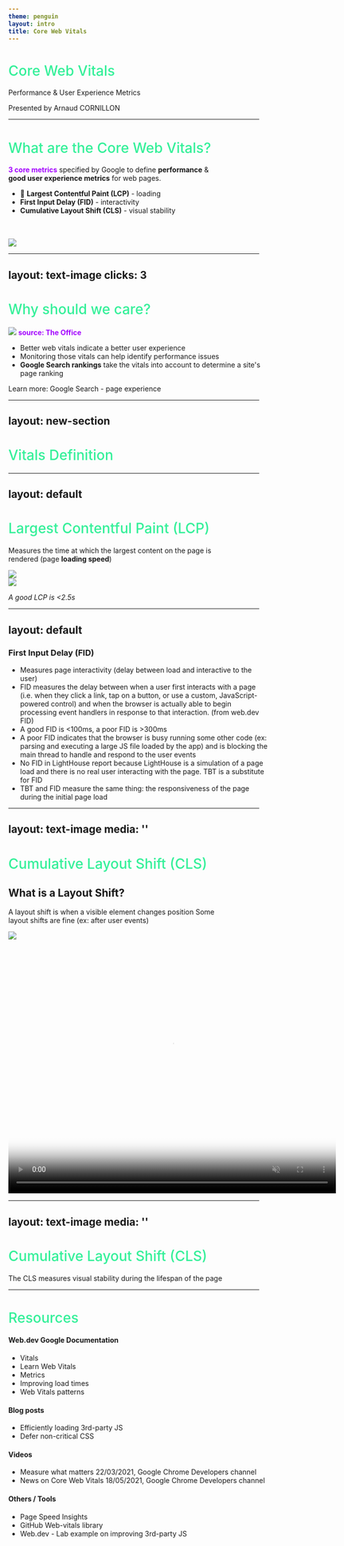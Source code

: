 ```yaml
---
theme: penguin
layout: intro
title: Core Web Vitals
---
```


# Core Web Vitals

Performance & User Experience Metrics

<p class="author fixed bottom-2 right-8">Presented by Arnaud CORNILLON</p>

<Event showText="true" />

<style>
  .author {
    font-size: 14px;
  }
  h1 {
    /* color: #34ff99 !important; */
  }
</style>
<!--
  Some comment for presentator mode
-->

---

# What are the Core Web Vitals?

<span>3 core metrics</span> specified by Google to define **performance** & **good user experience metrics** for web pages.

- 🎨 **Largest Contentful Paint (LCP)** - loading
- <ic-baseline-touch-app /> **First Input Delay (FID)** - interactivity
- <mdi-arrow-down-bold-box /> **Cumulative Layout Shift (CLS)** - visual stability

<br>
<br>
<img src="/images/web-vitals.PNG" class="absolute top-50 right-30 h-50 rounded-35px shadow" />
<Event />
<SlidesCount />

<style>
  span {
    color: #A305FE;
    font-weight: bold;
  }
  p {
    max-width: 460px;
  }
</style>

<!--
- 3 core metrics specified by Google to define performance & good user experience metrics for web pages
- They apply to all web pages, are measurable in the field and are user-centric
- Each metric measures a different aspect of page experience
- 3 core metrics: LCP, FID, CLS to represent "Loading", "Interactivity" and "Visual Stability"
- Low number of metrics to make it easier for developers to focus on improving their website performance
- You need at least 75% of the page visits to be within the "good metrics" thresholds (for each metric) to meet the Web Vitals standards
-->

---
layout: text-image
clicks: 3
---

# Why should we care?

<div v-click-hide class="absolute right-20 top-30 h-80 w-80">
  <img src="https://media.giphy.com/media/wqbAfFwjU8laXMWZ09/giphy.gif"/>
  <span class="text-sm relative -top-10 -right-52 italic" >source: The Office</span>
</div>


<v-clicks at="1">

- Better web vitals indicate a better user experience
- Monitoring those vitals can help identify performance issues
- **Google Search rankings** take the vitals into account to determine a site's page ranking

</v-clicks>


<v-clicks at="3">


Learn more: [Google Search - page experience](https://developers.google.com/search/docs/advanced/experience/page-experience)

</v-clicks>

<Event />
<SlidesCount />

<style>
  h1 {
    width: 500px;
    font-weight: 500 !important;
  }
  li {
    width: 500px !important;
  }
  a {
    text-decoration: none !important;
  }
</style>

<!--
- Monitoring those vitals can help with identifying existing or new performance issues in a project
- Better web vitals => better user experience
- Google Search rankings take this into account to determine a site ranking
-->

---
layout: new-section
---

# Vitals Definition

<Event />

<style>
  h1 {
    color: #34f099 !important;
  }
  .bg-section {
    --tw-gradient-from: rgba(30, 60, 150, var(--tw-from-opacity, 1));
    --tw-gradient-stops: var(--tw-gradient-from), var(--tw-gradient-to, rgba(255, 255, 255, 0));
    --tw-gradient-to: rgba(100, 30, 255, var(--tw-to-opacity, 1));
  }
</style>
---
layout: default
---

# Largest Contentful Paint (LCP)

Measures the time at which the largest content on the page is rendered (page **loading speed**)

<img class="w-150" src="/images/lcp_example.PNG"/>

<v-click at="1">

<div class="absolute right-10 top-20 text-right">
  <img class="w-80" src="/images/lcp.PNG" />
  <p><i>A good LCP is &lt;2.5s </i></p>
</div>
</v-click>

<Event />
<SlidesCount />

<style>
  p {
    max-width: 460px;
  }
</style>
<!-- 
- Measures page loading speed
- LCP measures the time at which the largest content on the page (image or text block) is rendered
- Ex: on pre-rendered pages, the title/text will be the largest content and maybe an image will load afterwards and become the largest "contentful" element (increasing the LCP score)
- A good LCP is <2.5s, a poor LCP is >4s
-->


---
layout: default
---
### First Input Delay (FID)
- Measures page interactivity (delay between load and interactive to the user)
- FID measures the delay between when a user first interacts with a page (i.e. when they click a link, tap on a button, or use a custom, JavaScript-powered control) and when the browser is actually able to begin processing event handlers in response to that interaction. (from [web.dev FID](https://web.dev/fid/))
- A good FID is <100ms, a poor FID is >300ms
- A poor FID indicates that the browser is busy running some other code (ex: parsing and executing a large JS file loaded by the app) and is blocking the main thread to handle and respond to the user events
- No FID in LightHouse report because LightHouse is a simulation of a page load and there is no real user interacting with the page. TBT is a substitute for FID
- TBT and FID measure the same thing: the responsiveness of the page during the initial page load

<Event />
<SlidesCount />

---
layout: text-image
media: ''
---

# Cumulative Layout Shift (CLS)

## What is a Layout Shift?
A layout shift is when a visible element changes position
Some layout shifts are fine (ex: after user events)


<img class="h-60" src="/images/cls_example.PNG"/>

<div v-click class="absolute top-40 right-10 h-80 w-80">
<video loop="" autoplay="" controls="" muted="true" poster="https://storage.googleapis.com/web-dev-assets/layout-instability-api/layout-instability-poster.png" width="658" height="510">
  <source src="https://storage.googleapis.com/web-dev-assets/layout-instability-api/layout-instability2.webm" type="video/webm; codecs=vp8">
  <source src="https://storage.googleapis.com/web-dev-assets/layout-instability-api/layout-instability2.mp4" type="video/mp4; codecs=h264">
</video>
</div>

<Event />
<SlidesCount />

<style>
  h1 {
    width: 600px;
  }

  h2 {
    width: 450px;
  }
  p {
    width: 440px;
  }
</style>

<!-- 
- What is a layout shift? A layout shift is when a visible element changes position
Some layout shifts are fine (ex: after user events)
Measures visual stability
- It measures the impact of the layout shifts that occur over the lifespan of the page
- CLS is a measure of the largest burst of layout shift scores for every unexpected layout shift that occurs during the entire lifespan of a page.
- A layout shift is when a visible element changes position, ex: when a new element is added it moves elements below it to move further down
- A layout shift is computed based on the importance of the shift, the score formula has changed recently (retrieves the largest burst of layout shift and not the total sum)
- A good CLS is <0.1, a poor CLS is >0.25

-->
---
layout: text-image
media: ''
---
# Cumulative Layout Shift (CLS)

The CLS measures visual stability during the lifespan of the page

<Event />
<SlidesCount />

--- 

# Resources

<div class="flex flex-row flex-space-between">
<div class="flex-1">

#### Web.dev Google Documentation
- [Vitals](https://web.dev/vitals/)
- [Learn Web Vitals](https://web.dev/learn-web-vitals/)
- [Metrics](https://web.dev/metrics/)
- [Improving load times](https://web.dev/fast/)
- [Web Vitals patterns](https://web.dev/patterns/web-vitals-patterns/)

<div class="my-10">

#### Blog posts
- [Efficiently loading 3rd-party JS](https://web.dev/efficiently-load-third-party-javascript/)
- [Defer non-critical CSS](https://web.dev/defer-non-critical-css/)
</div>
</div>

<div class="flex-1">

#### Videos
- [Measure what matters](https://www.youtube.com/watch?v=wGT9s6NW6hg) 22/03/2021, Google Chrome Developers channel
- [News on Core Web Vitals](https://www.youtube.com/watch?v=XxvHY4wC8Co) 18/05/2021, Google Chrome Developers channel

<div class="my-10">

#### Others / Tools
- [Page Speed Insights](https://pagespeed.web.dev/)
- [GitHub Web-vitals library](https://github.com/GoogleChrome/web-vitals#import-web-vitals-from-npm)
- [Web.dev - Lab example on improving 3rd-party JS](https://web.dev/codelab-optimize-third-party-javascript/)

</div>
</div>
</div>

<Event />
<SlidesCount />



